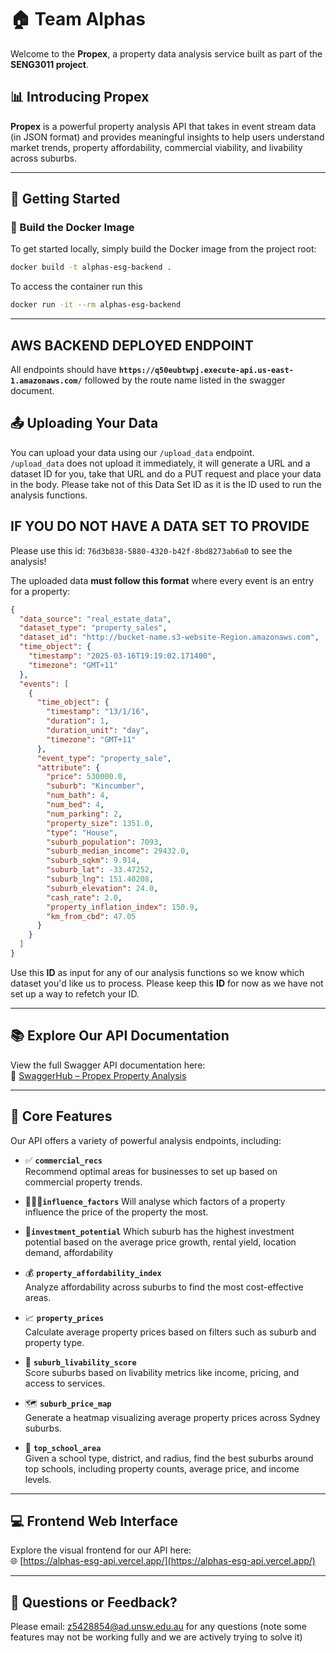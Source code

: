 # 🏠 Team Alphas

Welcome to the **Propex**, a property data analysis service built as part of the **SENG3011 project**.

## 📊 Introducing Propex  
**Propex** is a powerful property analysis API that takes in event stream data (in JSON format) and provides meaningful insights to help users understand market trends, property affordability, commercial viability, and livability across suburbs.

---

## 🚀 Getting Started

### 🔧 Build the Docker Image

To get started locally, simply build the Docker image from the project root:

```bash
docker build -t alphas-esg-backend .
```

To access the container run this

```bash
docker run -it --rm alphas-esg-backend
```

---
## AWS BACKEND DEPLOYED ENDPOINT
All endpoints should have **`https://q50eubtwpj.execute-api.us-east-1.amazonaws.com/`** followed by the route name listed in the swagger document.

## 📤 Uploading Your Data


You can upload your data using our `/upload_data` endpoint.  
`/upload_data` does not upload it immediately, it will generate a URL and a dataset ID for you, take that URL and do a PUT request and place your data in the body.
Please take not of this Data Set ID as it is the ID used to run the analysis functions.

## IF YOU DO NOT HAVE A DATA SET TO PROVIDE
Please use this id: `76d3b838-5880-4320-b42f-8bd8273ab6a0` to see the analysis!

The uploaded data **must follow this format** where every event is an entry for a property:
```json
{
  "data_source": "real_estate_data",
  "dataset_type": "property_sales",
  "dataset_id": "http://bucket-name.s3-website-Region.amazonaws.com",
  "time_object": {
    "timestamp": "2025-03-16T19:19:02.171400",
    "timezone": "GMT+11"
  },
  "events": [
    {
      "time_object": {
        "timestamp": "13/1/16",
        "duration": 1,
        "duration_unit": "day",
        "timezone": "GMT+11"
      },
      "event_type": "property_sale",
      "attribute": {
        "price": 530000.0,
        "suburb": "Kincumber",
        "num_bath": 4,
        "num_bed": 4,
        "num_parking": 2,
        "property_size": 1351.0,
        "type": "House",
        "suburb_population": 7093,
        "suburb_median_income": 29432.0,
        "suburb_sqkm": 9.914,
        "suburb_lat": -33.47252,
        "suburb_lng": 151.40208,
        "suburb_elevation": 24.0,
        "cash_rate": 2.0,
        "property_inflation_index": 150.9,
        "km_from_cbd": 47.05
      }
    }
  ]
}
```

Use this **ID** as input for any of our analysis functions so we know which dataset you'd like us to process.
Please keep this **ID** for now as we have not set up a way to refetch your ID.

---

## 📚 Explore Our API Documentation

View the full Swagger API documentation here:  
🔗 [SwaggerHub – Propex Property Analysis](https://app.swaggerhub.com/apis/LOWKHYEJAC/PropexPropertyAnalysis/1.0.0)

---

## 🧠 Core Features

Our API offers a variety of powerful analysis endpoints, including:

- ✅ **`commercial_recs`**  
  Recommend optimal areas for businesses to set up based on commercial property trends.

- 🛀🛀🛀**`influence_factors`**
  Will analyse which factors of a property influence the price of the property the most.

- 🌌**`investment_potential`**
  Which suburb has the highest investment potential based on the average price growth, rental yield, location demand, affordability

- 💰 **`property_affordability_index`**  
  Analyze affordability across suburbs to find the most cost-effective areas.

- 📈 **`property_prices`**  
  Calculate average property prices based on filters such as suburb and property type.

- 🏡 **`suburb_livability_score`**  
  Score suburbs based on livability metrics like income, pricing, and access to services.

- 🗺️ **`suburb_price_map`**  
  Generate a heatmap visualizing average property prices across Sydney suburbs.

- 🏫 **`top_school_area`**  
  Given a school type, district, and radius, find the best suburbs around top schools, including property counts, average price, and income levels.

---

## 💻 Frontend Web Interface

Explore the visual frontend for our API here:  
🌐 [https://alphas-esg-api.vercel.app/](https://alphas-esg-api.vercel.app/)

---

## 💬 Questions or Feedback?

Please email: z5428854@ad.unsw.edu.au for any questions (note some features may not be working fully and we are actively trying to solve it)

